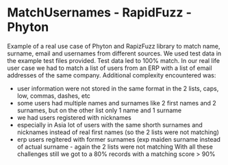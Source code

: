 # MatchUsernames - RapidFuzz - Phyton
Example of a real use case of Phyton and RapizFuzz library to match name, surname, email and usernames from different sources. 
We used test data in the example test files provided. Test data led to 100% match.
In our real life user case we had to match a list of users from an ERP with a list of email addresses of the same company. 
Additional complexity encountered was: 
- user information were not stored in the same format in the 2 lists, caps, low, commas, dashes, etc
- some users had multiple names and surnames like 2 first names and 2 surnames, but on the other list only 1 name and 1 surname
- we had users registered with nicknames
- especially in Asia lot of users with the same shorth surnames and nicknames instead of real first names (so the 2 lists were not matching)
- erp users regitered with former surnames (exp maiden surname instead of actual surname - again the 2 lists were not matching
With all these challenges still we got to a 80% records with a matching score > 90%
